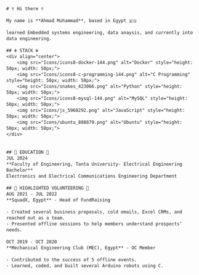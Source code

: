     # ☥ Hi there ☥

    My name is **Ahmad Muhammad**, based in Egypt 🇪🇬

    learned Embedded systems engineering, data anaysis, and currently into data engineering.

    ## ☬ STACK ☬
    <div align="center">
        <img src="Icons/icons8-docker-144.png" alt="Docker" style="height: 50px; width: 50px;">
        <img src="Icons/icons8-c-programming-144.png" alt="C Programming" style="height: 50px; width: 50px;">
        <img src="Icons/snakes_423066.png" alt="Python" style="height: 50px; width: 50px;">
        <img src="Icons/icons8-mysql-144.png" alt="MySQL" style="height: 50px; width: 50px;">
        <img src="Icons/js_5968292.png" alt="JavaScript" style="height: 50px; width: 50px;">
        <img src="Icons/ubuntu_888879.png" alt="Ubuntu" style="height: 50px; width: 50px;">
    </div>


    ## 🐍 EDUCATION 🐍
    JUL 2024    
    **Faculty of Engineering, Tanta University- Electrical Engineering Bachelor**                 
    Electronics and Electrical Communications Engineering Department

    ## 🤗 HIGHLIGHTED VOLUNTEERING 🤗
    AUG 2021 - JUL 2022               
    **SquadX, Egypt** - Head of FundRaising

    - Created several business proposals, cold emails, Excel CRMs, and reached out as a team.
    - Presented offline sessions to help members understand prospects’ needs.

    OCT 2019 - OCT 2020                     
    **Mechanical Engineering Club (MEC), Egypt** - OC Member

    - Contributed to the success of 5 offline events.
    - Learned, coded, and built several Arduino robots using C.

